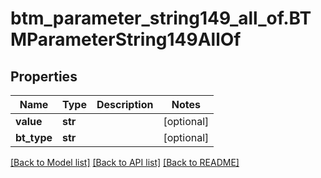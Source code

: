 # btm_parameter_string149_all_of.BTMParameterString149AllOf

## Properties
Name | Type | Description | Notes
------------ | ------------- | ------------- | -------------
**value** | **str** |  | [optional] 
**bt_type** | **str** |  | [optional] 

[[Back to Model list]](../README.md#documentation-for-models) [[Back to API list]](../README.md#documentation-for-api-endpoints) [[Back to README]](../README.md)


